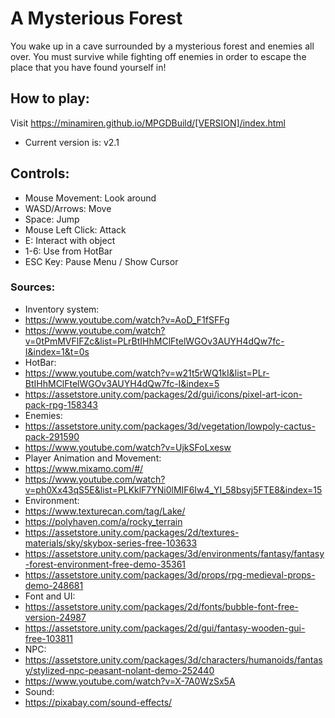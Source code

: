 # A Mysterious Forest

You wake up in a cave surrounded by a mysterious forest and enemies all over. 
You must survive while fighting off enemies in order to escape the place that you have found yourself in!

## How to play:
Visit https://minamiren.github.io/MPGDBuild/[VERSION]/index.html
- Current version is: v2.1

## Controls:
- Mouse Movement: Look around
- WASD/Arrows: Move
- Space: Jump
- Mouse Left Click: Attack
- E: Interact with object
- 1-6: Use from HotBar
- ESC Key: Pause Menu / Show Cursor

### Sources:
- Inventory system:
- https://www.youtube.com/watch?v=AoD_F1fSFFg
- https://www.youtube.com/watch?v=0tPmMVFlFZc&list=PLrBtIHhMClFtelWGOv3AUYH4dQw7fc-I&index=1&t=0s
- HotBar:
- https://www.youtube.com/watch?v=w21t5rWQ1kI&list=PLr-BtIHhMClFtelWGOv3AUYH4dQw7fc-I&index=5
- https://assetstore.unity.com/packages/2d/gui/icons/pixel-art-icon-pack-rpg-158343
- Enemies:
- https://assetstore.unity.com/packages/3d/vegetation/lowpoly-cactus-pack-291590
- https://www.youtube.com/watch?v=UjkSFoLxesw
- Player Animation and Movement:
- https://www.mixamo.com/#/
- https://www.youtube.com/watch?v=ph0Xx43qS5E&list=PLKklF7YNi0lMIF6Iw4_YI_58bsyj5FTE8&index=15
- Environment:
- https://www.texturecan.com/tag/Lake/
- https://polyhaven.com/a/rocky_terrain
- https://assetstore.unity.com/packages/2d/textures-materials/sky/skybox-series-free-103633
- https://assetstore.unity.com/packages/3d/environments/fantasy/fantasy-forest-environment-free-demo-35361
- https://assetstore.unity.com/packages/3d/props/rpg-medieval-props-demo-248681
- Font and UI:
- https://assetstore.unity.com/packages/2d/fonts/bubble-font-free-version-24987
- https://assetstore.unity.com/packages/2d/gui/fantasy-wooden-gui-free-103811
- NPC:
- https://assetstore.unity.com/packages/3d/characters/humanoids/fantasy/stylized-npc-peasant-nolant-demo-252440
- https://www.youtube.com/watch?v=X-7A0WzSx5A
- Sound:
- https://pixabay.com/sound-effects/
